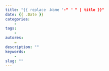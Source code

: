 ```yaml
---
title: "{{ replace .Name "-" " " | title }}"
date: {{ .Date }}
categories:
    -
tags:
    -
autores:
    =
description: ""
keywords:
    -
slug: ""
---
```


